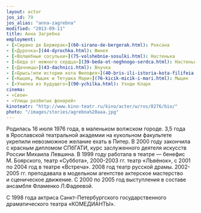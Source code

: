 ```yaml
---
layout: actor
jos_id: 79
jos_alias: "anna-zagrebna"
modified: "2013-09-11"
title: Анна Загребна
employment:
- [«Сирано де Бержерак»](60-sirano-de-bergerak.html): Роксана
- [«Дурочка»](44-dyrochka.html): Финея
- [«Волшебные сосульки»](75-volshebnie-sosulki.html): Настенька
- [«Беда от нежного сердца»](39-beda-ot-neghnogo-serdca.html): Настенька
- [«Дачницы»](43-dachnici.html): Внучка
- [«Брысь!или истории кота Филофея»](40-bris-ili-istoria-kota-filifeia.html): Анфиса
- [«Кыцик, Мыцик и Тетушка Мари»](76-kicik-micik-i-mari.html): Мыцик
- [«Училка из будущего»](90-ychilka.html): Уэнди Кларк
cinema:
- «Свои»
- «Улицы разбитых фонарей»
kinoteatr: "http://www.kino-teatr.ru/kino/acter/w/ros/8276/bio/"
photo: "/images/stories/agrebna%20aaa.jpg"
---
```


Родилась 16 июля 1976 года, в маленьком волжском городе. 3,5 года в Ярославской театральной академии на кукольном факультете укрепили невозможное желание ехать в Питер. В 2000 году закончила с красным дипломом СПбГАТИ, курс заслуженного деятеля искусств России Михаила Левшина. В 1999 году работала в театре — бенефис М. Боярского, театр «Суббота», 2000-2003 гг. театр «ЛЬвёнок», с 2001 по 2004 год в театре «Встреча». 2008 год театр русской драмы. 2002-2005 гг. преподавала в модельном агентстве актерское мастерство и сценическое движение. С 2000 по 2005 год выступления в составе ансамбля Фламенко Л.Фадеевой.

С 1998 года актриса Санкт-Петербургского государственного драматического театра «КОМЕДИАНТЫ».